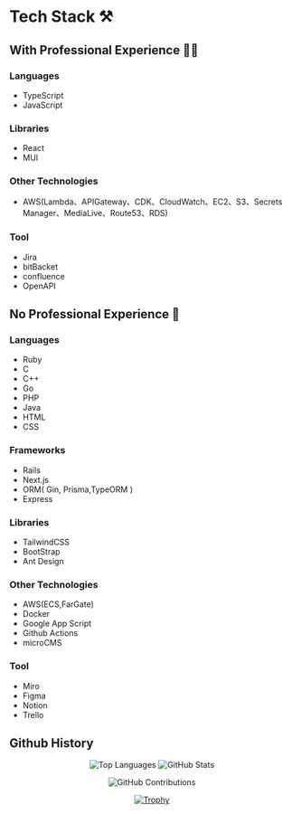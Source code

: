# Tech Stack ⚒️

## With Professional Experience 👨‍💻

### Languages 
- TypeScript
- JavaScript

### Libraries
- React
- MUI

### Other Technologies
- AWS(Lambda、APIGateway、CDK、CloudWatch、EC2、S3、Secrets Manager、MediaLive、Route53、RDS)

### Tool
- Jira
- bitBacket
- confluence
- OpenAPI

## No Professional Experience 🍹
### Languages
- Ruby
- C
- C++
- Go
- PHP
- Java
- HTML
- CSS

### Frameworks
- Rails
- Next.js
- ORM( Gin, Prisma,TypeORM )
- Express

### Libraries
- TailwindCSS
- BootStrap
- Ant Design

### Other Technologies
- AWS(ECS,FarGate)
- Docker
- Google App Script
- Github Actions
- microCMS

### Tool
- Miro
- Figma
- Notion
- Trello


## Github History

<div align="center">

  ![Top Languages](https://github-readme-stats.vercel.app/api/top-langs/?username=j19015&layout=compact&show_icons=true&theme=onedark)
  ![GitHub Stats](https://github-readme-stats.vercel.app/api?username=j19015&theme=onedark&show_icons=true)

</div>

<div align="center">

  ![GitHub Contributions](https://github-readme-streak-stats.herokuapp.com/?user=j19015&theme=onedark)

</div>

<div align="center">

  [![Trophy](https://github-profile-trophy.vercel.app/?username=j19015&theme=onedark&column=7)](https://github.com/ryo-ma/github-profile-trophy)

</div>
